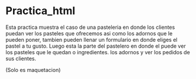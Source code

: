 # Practica_html
Esta practica muestra el caso de una pasteleria en donde los clientes puedan ver los pasteles que ofrecemos asi como los adornos que le pueden poner, tambien pueden llenar un formulario en donde eliges el pastel a tu gusto.
Luego esta la parte del pastelero en donde el puede ver los pasteles que le quedan o ingredientes. los adornos y ver los pedidos de sus clientes.

(Solo es maquetacion)
